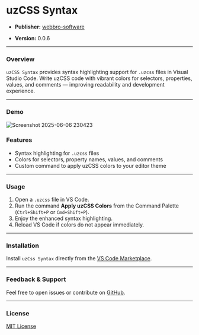 # uzCSS Syntax

- **Publisher:** [webbro-software](https://github.com/webbro-software)

- **Version:** 0.0.6

---

### Overview

`uzCSS Syntax` provides syntax highlighting support for `.uzcss` files in Visual Studio Code. Write uzCSS code with vibrant colors for selectors, properties, values, and comments — improving readability and development experience.

---

### Demo

![Screenshot 2025-06-06 230423](https://github.com/user-attachments/assets/9a52ac3a-3b27-4671-b2e2-cadba5d61e47)

### Features

- Syntax highlighting for `.uzcss` files
- Colors for selectors, property names, values, and comments
- Custom command to apply uzCSS colors to your editor theme

---

### Usage

1. Open a `.uzcss` file in VS Code.
2. Run the command **Apply uzCSS Colors** from the Command Palette (`Ctrl+Shift+P` or `Cmd+Shift+P`).
3. Enjoy the enhanced syntax highlighting.
4. Reload VS Code if colors do not appear immediately.

---

### Installation

Install `uzCss Syntax` directly from the [VS Code Marketplace](https://marketplace.visualstudio.com/items?itemName=webbro-software.uzcss-syntax).

---

### Feedback & Support

Feel free to open issues or contribute on [GitHub](https://github.com/usmonovshohruxmirzo/uzcss-syntax).

---

### License

[MIT License](./LICENSE)
